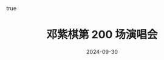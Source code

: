 ---
title: "邓紫棋第 200 场演唱会"
date: 2024-09-30

categories: ["paper reading"]
math: true
tags: ["paper"]
---